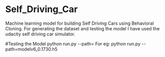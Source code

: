 # Self_Driving_Car
Machine learning model for building Self Driving Cars using Behavioral Cloning. For generating the dataset and testing the model I have used the udacity self driving car simulator.

#Testing the Model
python run.py --path=<path-to-model-file>
For eg: python run.py --path=modelv6_0.1730.h5
